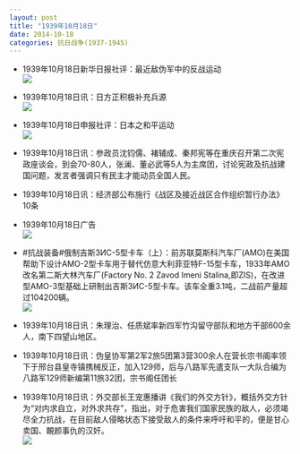 ```yaml
---
layout: post
title: "1939年10月18日"
date: 2014-10-18
categories: 抗日战争(1937-1945)
---
```


<meta name="referrer" content="no-referrer" />

- 1939年10月18日新华日报社评：最近敌伪军中的反战运动 <br/><img src="https://ww3.sinaimg.cn/large/aca367d8jw1elfnqw1pujj211s0hrdmn.jpg" />

- 1939年10月18日讯：日方正积极补充兵源 <br/><img src="https://ww4.sinaimg.cn/large/aca367d8jw1elfm0poeqlj207a05yjrs.jpg" />

- 1939年10月18日申报社评：日本之和平运动 <br/><img src="https://ww3.sinaimg.cn/large/aca367d8jw1elfkaeiakzj20om0yx4i7.jpg" />

- 1939年10月18日讯：参政员沈钧儒、褚辅成、秦邦宪等在重庆召开第二次宪政座谈会，到会70-80人，张澜、董必武等5人为主席团，讨论宪政及抗战建国问题，发言者强调只有民主才能动员全国人民。 

- 1939年10月18日讯：经济部公布施行《战区及接近战区合作组织暂行办法》10条 

- 1939年10月18日广告 <br/><img src="https://ww2.sinaimg.cn/large/aca367d8jw1elf4ok8nqzj20cl0gotb2.jpg" />

- #抗战装备#俄制吉斯3ИC-5型卡车（上）：前苏联莫斯科汽车厂(AMO)在美国帮助下设计AMO-2型卡车用于替代仿意大利菲亚特F-15型卡车，1933年AMO改名第二斯大林汽车厂(Factory No. 2 Zavod Imeni Stalina,即ZIS)，在改进型AMO-3型基础上研制出吉斯3ИC-5型卡车。该车全重3.1吨，二战前产量超过104200辆。  <br/><img src="https://ww4.sinaimg.cn/large/aca367d8jw1elf2xxoaqzj20rs1uxx1g.jpg" />

- 1939年10月18日讯：朱理治、任质斌率新四军竹沟留守部队和地方干部600余人，南下四望山地区。 

- 1939年10月18日讯：伪皇协军第2军2旅5团第3营300余人在营长宗书阁率领下于邢台县皇寺镇携械反正，加入129师，后与八路军先遣支队一大队合编为八路军129师新编第11旅32团，宗书阁任团长 

- 1939年10月18日讯：外交部长王宠惠播讲《我们的外交方针》，概括外交方针为“对内求自立，对外求共存”，指出，对于危害我们国家民族的敌人，必须竭尽全力抗战，在目前敌人侵略状态下接受敌人的条件来呼吁和平的，便是甘心卖国、靦颜事仇的汉奸。 <br/><img src="https://ww4.sinaimg.cn/large/aca367d8jw1elexqjqfvbj20820begm4.jpg" />

